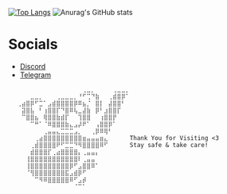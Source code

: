 [![Top Langs](https://github-readme-stats.vercel.app/api/top-langs/?username=infamouskoala&theme=radical)](https://github.com/anuraghazra/github-readme-stats)
![Anurag's GitHub stats](https://github-readme-stats.vercel.app/api?username=infamouskoala&theme=radical&show_icons=true)

# Socials
- [Discord](https://discord.com/users/1182014680735166597)
- [Telegram](https://t.me/infamouskoala)
```
⠀⠀⠀⠀⠀⠀⠀⠀⠀⠀⠀⠀⠀⠀⠀⠀⠀⢀⣀⡀⠀⠀⠀⠀⢀⣀⣀⡀⠀⠀
⠀⠀⠀⠀⠀⣀⣀⡀⠀⠀⠀⢀⣀⣀⣀⡀⠘⠋⢉⠙⣷⠀⠀⢀⣾⣿⡿⠁⠀⠀
⠀⠀⢀⣴⣿⡿⠋⣉⠁⣠⣾⣿⣿⣿⣿⡿⠿⣦⡈⠀⣿⡇⠀⣼⣿⣿⠃⠀⠀⠀
⠀⠀⠀⣽⣿⣧⠀⠃⢰⣿⣿⡏⠙⣿⠿⢧⣀⣼⣷⠀⡿⠃⣰⣿⣿⡏⠀⠀⠀⠀
⠀⠀⠀⠉⣿⣿⣦⠀⢿⣿⣿⣷⣾⡏⠀⠀⢹⣿⣿⠀⠀⢰⣿⣿⡟⠀⠀⠀⠀⠀
⠀⠀⠀⠀⠀⠉⠛⠁⠈⠿⣿⣿⣿⣷⣄⣠⡼⠟⠁⠀⢠⣿⣿⡿⠁⠀⠀⠀⠀⠀
⠀⠀⠀⠀⠀⠀⠀⠀⢀⣤⣤⣄⣉⣉⣉⣠⡀⠀⠀⢀⡿⠿⢿⠃⠀⠀⠀⠀⠀⠀
⠀⠀⠀⠀⠀⠀⢀⣴⣿⣿⣿⣿⣿⣿⣿⣿⣿⣶⣤⣤⣤⣶⣄⠀⠀⠀⠀⠀Thank You for Visiting <3⠀⠀
⠀⠀⠀⠀⠀⢀⣾⣿⣿⣿⣿⠟⠋⣉⣉⠙⠻⣿⣿⣿⣿⠿⠋⠀⠀⠀⠀⠀Stay safe & take care! ⠀⠀
⠀⠀⠀⠀⠀⣾⣿⣿⣿⡏⢀⣴⣿⣿⣿⣿⡄⢀⣤⣤⡄⠀⠀⠀⠀⠀⠀⠀⠀⠀
⠀⠀⠀⠀⢸⣿⣿⣿⣿⣿⣿⣿⣿⣿⣿⣿⠇⢀⣤⣤⠀⠀⠀⠀⠀⠀⠀⠀⠀⠀
⠀⠀⠀⠀⢸⣿⣿⣿⣿⣿⣿⣿⣿⣿⡿⠋⣠⣿⣿⠿⠁⠀⠀⠀⠀⠀⠀⠀⠀⠀
⠀⠀⠀⠀⠈⢻⣿⣿⣿⣿⣿⣿⣿⣯⣠⣾⡿⠋⠀⠀⠀⠀⠀⠀⠀⠀⠀⠀⠀⠀
⠀⠀⠀⠀⠀⠀⠉⠻⠿⣿⣿⣿⣿⣿⠿⠋⣠⡾⠀⠀⠀⠀⠀⠀⠀⠀⠀⠀⠀⠀
⠀⠀⠀⠀⠀⠀⠀⠀⠀⠀⠀⠀⠀⠀⠀⠈⠉⠁⠀⠀⠀⠀⠀⠀⠀⠀⠀⠀⠀⠀
```
